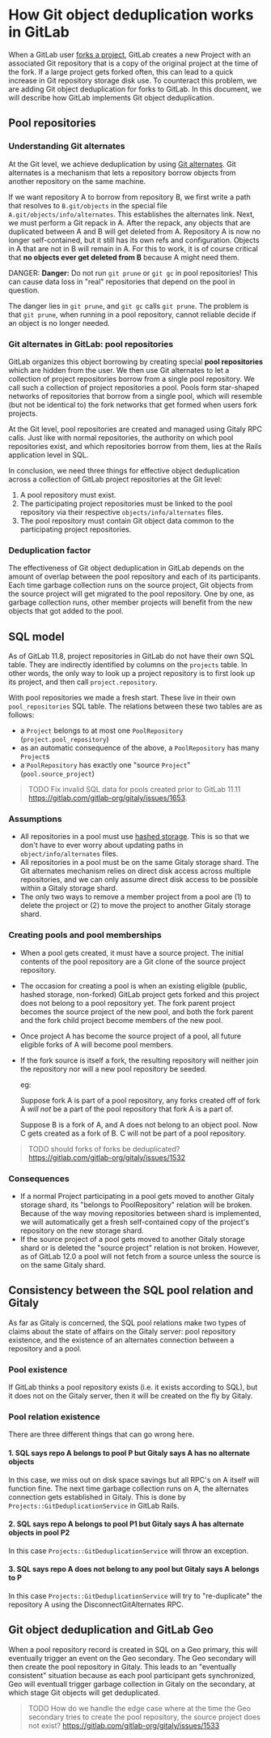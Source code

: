 # How Git object deduplication works in GitLab

When a GitLab user [forks a project](../workflow/forking_workflow.md),
GitLab creates a new Project with an associated Git repository that is a
copy of the original project at the time of the fork. If a large project
gets forked often, this can lead to a quick increase in Git repository
storage disk use. To counteract this problem, we are adding Git object
deduplication for forks to GitLab. In this document, we will describe how
GitLab implements Git object deduplication.

## Pool repositories

### Understanding Git alternates

At the Git level, we achieve deduplication by using [Git
alternates](https://git-scm.com/docs/gitrepository-layout#gitrepository-layout-objects).
Git alternates is a mechanism that lets a repository borrow objects from
another repository on the same machine.

If we want repository A to borrow from repository B, we first write a
path that resolves to `B.git/objects` in the special file
`A.git/objects/info/alternates`. This establishes the alternates link.
Next, we must perform a Git repack in A. After the repack, any objects
that are duplicated between A and B will get deleted from A. Repository
A is now no longer self-contained, but it still has its own refs and
configuration. Objects in A that are not in B will remain in A. For this
to work, it is of course critical that **no objects ever get deleted from
B** because A might need them.

DANGER: **Danger:**
Do not run `git prune` or `git gc` in pool repositories! This can
cause data loss in "real" repositories that depend on the pool in
question.

The danger lies in `git prune`, and `git gc` calls `git prune`. The
problem is that `git prune`, when running in a pool repository, cannot
reliable decide if an object is no longer needed.

### Git alternates in GitLab: pool repositories

GitLab organizes this object borrowing by creating special **pool
repositories** which are hidden from the user. We then use Git
alternates to let a collection of project repositories borrow from a
single pool repository. We call such a collection of project
repositories a pool. Pools form star-shaped networks of repositories
that borrow from a single pool, which will resemble (but not be
identical to) the fork networks that get formed when users fork
projects.

At the Git level, pool repositories are created and managed using Gitaly
RPC calls. Just like with normal repositories, the authority on which
pool repositories exist, and which repositories borrow from them, lies
at the Rails application level in SQL.

In conclusion, we need three things for effective object deduplication
across a collection of GitLab project repositories at the Git level:

1. A pool repository must exist.
1. The participating project repositories must be linked to the pool
   repository via their respective `objects/info/alternates` files.
1. The pool repository must contain Git object data common to the
   participating project repositories.

### Deduplication factor

The effectiveness of Git object deduplication in GitLab depends on the
amount of overlap between the pool repository and each of its
participants. Each time garbage collection runs on the source project,
Git objects from the source project will get migrated to the pool
repository. One by one, as garbage collection runs, other member
projects will benefit from the new objects that got added to the pool.

## SQL model

As of GitLab 11.8, project repositories in GitLab do not have their own
SQL table. They are indirectly identified by columns on the `projects`
table. In other words, the only way to look up a project repository is to
first look up its project, and then call `project.repository`.

With pool repositories we made a fresh start. These live in their own
`pool_repositories` SQL table. The relations between these two tables
are as follows:

- a `Project` belongs to at most one `PoolRepository`
  (`project.pool_repository`)
- as an automatic consequence of the above, a `PoolRepository` has
  many `Project`s
- a `PoolRepository` has exactly one "source `Project`"
  (`pool.source_project`)

> TODO Fix invalid SQL data for pools created prior to GitLab 11.11
> <https://gitlab.com/gitlab-org/gitaly/issues/1653>.

### Assumptions

- All repositories in a pool must use [hashed
  storage](../administration/repository_storage_types.md). This is so
  that we don't have to ever worry about updating paths in
  `object/info/alternates` files.
- All repositories in a pool must be on the same Gitaly storage shard.
  The Git alternates mechanism relies on direct disk access across
  multiple repositories, and we can only assume direct disk access to
  be possible within a Gitaly storage shard.
- The only two ways to remove a member project from a pool are (1) to
  delete the project or (2) to move the project to another Gitaly
  storage shard.

### Creating pools and pool memberships

- When a pool gets created, it must have a source project. The initial
  contents of the pool repository are a Git clone of the source
  project repository.
- The occasion for creating a pool is when an existing eligible
  (public, hashed storage, non-forked) GitLab project gets forked and
  this project does not belong to a pool repository yet. The fork
  parent project becomes the source project of the new pool, and both
  the fork parent and the fork child project become members of the new
  pool.
- Once project A has become the source project of a pool, all future
  eligible forks of A will become pool members.
- If the fork source is itself a fork, the resulting repository will
  neither join the repository nor will a new pool repository be
  seeded.

  eg:

  Suppose fork A is part of a pool repository, any forks created off
  of fork A *will not* be a part of the pool repository that fork A is
  a part of.

  Suppose B is a fork of A, and A does not belong to an object pool.
  Now C gets created as a fork of B. C will not be part of a pool
  repository.

> TODO should forks of forks be deduplicated?
> <https://gitlab.com/gitlab-org/gitaly/issues/1532>

### Consequences

- If a normal Project participating in a pool gets moved to another
  Gitaly storage shard, its "belongs to PoolRepository" relation will
  be broken. Because of the way moving repositories between shard is
  implemented, we will automatically get a fresh self-contained copy
  of the project's repository on the new storage shard.
- If the source project of a pool gets moved to another Gitaly storage
  shard or is deleted the "source project" relation is not broken.
  However, as of GitLab 12.0 a pool will not fetch from a source
  unless the source is on the same Gitaly shard.

## Consistency between the SQL pool relation and Gitaly

As far as Gitaly is concerned, the SQL pool relations make two types of
claims about the state of affairs on the Gitaly server: pool repository
existence, and the existence of an alternates connection between a
repository and a pool.

### Pool existence

If GitLab thinks a pool repository exists (i.e. it exists according to
SQL), but it does not on the Gitaly server, then it will be created on
the fly by Gitaly.

### Pool relation existence

There are three different things that can go wrong here.

#### 1. SQL says repo A belongs to pool P but Gitaly says A has no alternate objects

In this case, we miss out on disk space savings but all RPC's on A
itself will function fine. The next time garbage collection runs on A,
the alternates connection gets established in Gitaly. This is done by
`Projects::GitDeduplicationService` in GitLab Rails.

#### 2. SQL says repo A belongs to pool P1 but Gitaly says A has alternate objects in pool P2

In this case `Projects::GitDeduplicationService` will throw an exception.

#### 3. SQL says repo A does not belong to any pool but Gitaly says A belongs to P

In this case `Projects::GitDeduplicationService` will try to
"re-duplicate" the repository A using the DisconnectGitAlternates RPC.

## Git object deduplication and GitLab Geo

When a pool repository record is created in SQL on a Geo primary, this
will eventually trigger an event on the Geo secondary. The Geo secondary
will then create the pool repository in Gitaly. This leads to an
"eventually consistent" situation because as each pool participant gets
synchronized, Geo will eventuall trigger garbage collection in Gitaly on
the secondary, at which stage Git objects will get deduplicated.

> TODO How do we handle the edge case where at the time the Geo
> secondary tries to create the pool repository, the source project does
> not exist? <https://gitlab.com/gitlab-org/gitaly/issues/1533>
